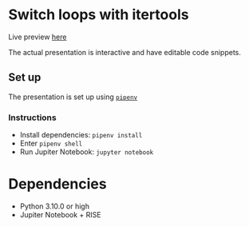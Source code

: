 # Switch loops with itertools

Live preview [here](https://larox.github.io/switch-loops-with-itertools/Presentation.slides.html#/)

The actual presentation is interactive and have editable code snippets.

## Set up

The presentation is set up using [`pipenv`](https://pipenv.pypa.io/en/latest/)

### Instructions

- Install dependencies: `pipenv install`
- Enter `pipenv shell`
- Run Jupiter Notebook: `jupyter notebook`

# Dependencies

- Python 3.10.0 or high
- Jupiter Notebook + RISE
